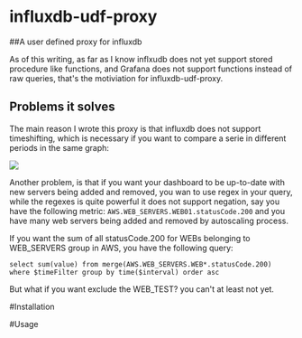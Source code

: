 # influxdb-udf-proxy

##A user defined proxy for influxdb

As of this writing, as far as I know inflxudb does not yet support stored procedure like functions, and Grafana does not support functions instead of raw queries, that's the motiviation for influxdb-udf-proxy.

## Problems it solves

The main reason I wrote this proxy is that influxdb does not support timeshifting, which is necessary if you want to compare a serie in different periods in the same graph: 

![](https://sc-cdn.scaleengine.net/i/c04a0e5a50d0074d4d7ae7b3767aafd4.png)


Another problem, is that if you want your dashboard to be up-to-date with new servers being added and removed, you wan to use regex in your query, while the regexes is quite powerful it does not support negation, say you have the following metric: `AWS.WEB_SERVERS.WEB01.statusCode.200`  and you have many web servers being added and removed by autoscaling process. 

If you want the sum of all statusCode.200 for WEBs belonging to WEB_SERVERS group in AWS, you have the following query: 

`select sum(value) from merge(AWS.WEB_SERVERS.WEB*.statusCode.200) where $timeFilter group by time($interval) order asc` 

But what if you want exclude the WEB_TEST? you can't at least not yet.

#Installation

#Usage
